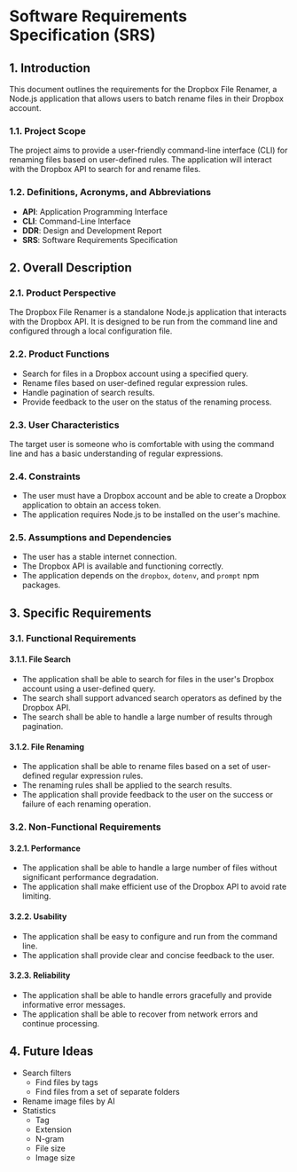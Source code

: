 # Software Requirements Specification (SRS)

## 1. Introduction

This document outlines the requirements for the Dropbox File Renamer, a Node.js application that allows users to batch rename files in their Dropbox account.

### 1.1. Project Scope

The project aims to provide a user-friendly command-line interface (CLI) for renaming files based on user-defined rules. The application will interact with the Dropbox API to search for and rename files.

### 1.2. Definitions, Acronyms, and Abbreviations

- **API**: Application Programming Interface
- **CLI**: Command-Line Interface
- **DDR**: Design and Development Report
- **SRS**: Software Requirements Specification

## 2. Overall Description

### 2.1. Product Perspective

The Dropbox File Renamer is a standalone Node.js application that interacts with the Dropbox API. It is designed to be run from the command line and configured through a local configuration file.

### 2.2. Product Functions

- Search for files in a Dropbox account using a specified query.
- Rename files based on user-defined regular expression rules.
- Handle pagination of search results.
- Provide feedback to the user on the status of the renaming process.

### 2.3. User Characteristics

The target user is someone who is comfortable with using the command line and has a basic understanding of regular expressions.

### 2.4. Constraints

- The user must have a Dropbox account and be able to create a Dropbox application to obtain an access token.
- The application requires Node.js to be installed on the user's machine.

### 2.5. Assumptions and Dependencies

- The user has a stable internet connection.
- The Dropbox API is available and functioning correctly.
- The application depends on the `dropbox`, `dotenv`, and `prompt` npm packages.

## 3. Specific Requirements

### 3.1. Functional Requirements

#### 3.1.1. File Search

- The application shall be able to search for files in the user's Dropbox account using a user-defined query.
- The search shall support advanced search operators as defined by the Dropbox API.
- The search shall be able to handle a large number of results through pagination.

#### 3.1.2. File Renaming

- The application shall be able to rename files based on a set of user-defined regular expression rules.
- The renaming rules shall be applied to the search results.
- The application shall provide feedback to the user on the success or failure of each renaming operation.

### 3.2. Non-Functional Requirements

#### 3.2.1. Performance

- The application shall be able to handle a large number of files without significant performance degradation.
- The application shall make efficient use of the Dropbox API to avoid rate limiting.

#### 3.2.2. Usability

- The application shall be easy to configure and run from the command line.
- The application shall provide clear and concise feedback to the user.

#### 3.2.3. Reliability

- The application shall be able to handle errors gracefully and provide informative error messages.
- The application shall be able to recover from network errors and continue processing.

## 4. Future Ideas

- Search filters
  - Find files by tags
  - Find files from a set of separate folders
- Rename image files by AI
- Statistics
  - Tag
  - Extension
  - N-gram
  - File size
  - Image size
